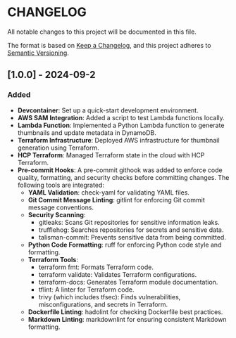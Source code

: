 # CHANGELOG

All notable changes to this project will be documented in this file.

The format is based on [Keep a Changelog](https://keepachangelog.com/en/1.0.0/),
and this project adheres to [Semantic Versioning](https://semver.org/spec/v2.0.0.html).
<!-- markdownlint-disable no-duplicate-heading -->

## [1.0.0] - 2024-09-2

### Added

- **Devcontainer**: Set up a quick-start development environment.
- **AWS SAM Integration**: Added a script to test Lambda functions locally.
- **Lambda Function**: Implemented a Python Lambda function to generate thumbnails and update metadata in DynamoDB.
- **Terraform Infrastructure**: Deployed AWS infrastructure for thumbnail generation using Terraform.
- **HCP Terraform**: Managed Terraform state in the cloud with HCP Terraform.
- **Pre-commit Hooks**: A pre-commit githook was added to enforce code quality, formatting, and security checks before committing changes. The following tools are integrated:
  - **YAML Validation**: check-yaml for validating YAML files.
  - **Git Commit Message Linting**: gitlint for enforcing Git commit message conventions.
  - **Security Scanning**:
    - gitleaks: Scans Git repositories for sensitive information leaks.
    - trufflehog: Searches repositories for secrets and sensitive data.
    - talisman-commit: Prevents sensitive data from being committed.
  - **Python Code Formatting**: ruff for enforcing Python code style and formatting.
  - **Terraform Tools**:
    - terraform fmt: Formats Terraform code.
    - terraform validate: Validates Terraform configurations.
    - terraform-docs: Generates Terraform module documentation.
    - tflint: A linter for Terraform code.
    - trivy (which includes tfsec): Finds vulnerabilities, misconfigurations, and secrets in Terraform.
  - **Dockerfile Linting**: hadolint for checking Dockerfile best practices.
  - **Markdown Linting**: markdownlint for ensuring consistent Markdown formatting.
